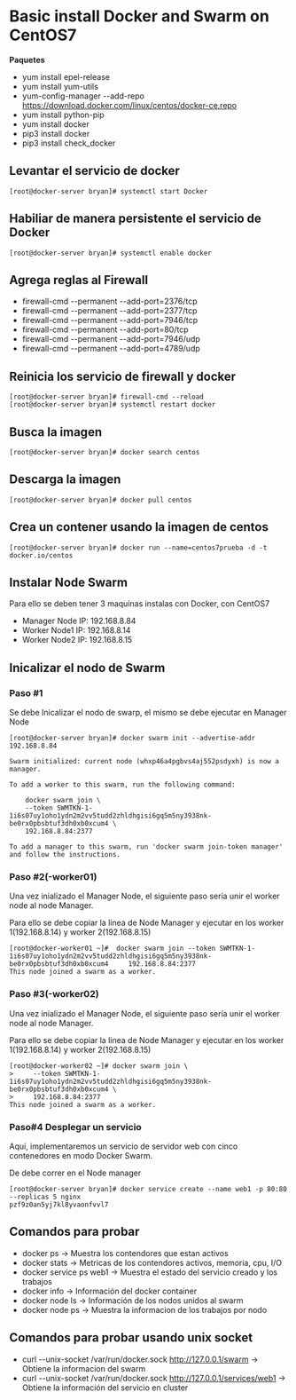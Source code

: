 # Basic install Docker and Swarm on CentOS7

**Paquetes**

* []() yum install epel-release
* []() yum install yum-utils
* []() yum-config-manager --add-repo https://download.docker.com/linux/centos/docker-ce.repo
* []() yum install python-pip
* []() yum install docker
* []() pip3 install docker 
* []() pip3 install check_docker

## Levantar el servicio de docker
```
[root@docker-server bryan]# systemctl start Docker
```
## Habiliar de manera persistente el servicio de Docker
```
[root@docker-server bryan]# systemctl enable docker
```

## Agrega reglas al Firewall

* []() firewall-cmd --permanent --add-port=2376/tcp
* []() firewall-cmd --permanent --add-port=2377/tcp
* []() firewall-cmd --permanent --add-port=7946/tcp
* []() firewall-cmd --permanent --add-port=80/tcp
* []() firewall-cmd --permanent --add-port=7946/udp
* []() firewall-cmd --permanent --add-port=4789/udp

## Reinicia los servicio de firewall y docker
```
[root@docker-server bryan]# firewall-cmd --reload
[root@docker-server bryan]# systemctl restart docker
```

## Busca la imagen
```
[root@docker-server bryan]# docker search centos
```
## Descarga la imagen
```
[root@docker-server bryan]# docker pull centos
```

## Crea un contener usando la imagen de centos
```
[root@docker-server bryan]# docker run --name=centos7prueba -d -t docker.io/centos
```

## Instalar Node Swarm

Para ello se deben tener 3 maquinas instalas con Docker, con CentOS7

* []() Manager Node IP: 192.168.8.84
* []() Worker Node1 IP:  192.168.8.14
* []() Worker Node2 IP:  192.168.8.15

## Inicalizar el nodo de Swarm

### Paso #1

Se debe Inicalizar el nodo de swarp, el mismo se debe ejecutar en Manager Node

```
[root@docker-server bryan]# docker swarm init --advertise-addr 192.168.8.84

Swarm initialized: current node (whxp46a4pgbvs4aj552psdyxh) is now a manager.

To add a worker to this swarm, run the following command:

    docker swarm join \
    --token SWMTKN-1-1i6s07uy1oho1ydn2m2vv5tudd2zhldhgisi6gq5m5ny3938nk-be0rx0pbsbtuf3dh0xb0xcum4 \
    192.168.8.84:2377

To add a manager to this swarm, run 'docker swarm join-token manager' and follow the instructions.
```
### Paso #2(-worker01)

Una vez inializado el Manager Node, el siguiente paso sería unir el worker node al node Manager.

Para ello se debe copiar la linea de Node Manager y ejecutar en los worker 1(192.168.8.14) y worker 2(192.168.8.15)

```
[root@docker-worker01 ~]#  docker swarm join --token SWMTKN-1-1i6s07uy1oho1ydn2m2vv5tudd2zhldhgisi6gq5m5ny3938nk-be0rx0pbsbtuf3dh0xb0xcum4     192.168.8.84:2377
This node joined a swarm as a worker.
```

### Paso #3(-worker02)

Una vez inializado el Manager Node, el siguiente paso sería unir el worker node al node Manager.

Para ello se debe copiar la linea de Node Manager y ejecutar en los worker 1(192.168.8.14) y worker 2(192.168.8.15)

```
[root@docker-worker02 ~]# docker swarm join \
>     --token SWMTKN-1-1i6s07uy1oho1ydn2m2vv5tudd2zhldhgisi6gq5m5ny3938nk-be0rx0pbsbtuf3dh0xb0xcum4 \
>     192.168.8.84:2377
This node joined a swarm as a worker.
```
### Paso#4 Desplegar un servicio

Aquí, implementaremos un servicio de servidor web con  cinco contenedores en modo Docker Swarm.

De debe correr en el Node manager

```
[root@docker-server bryan]# docker service create --name web1 -p 80:80 --replicas 5 nginx
pzf9z0an5yj7kl8yvaonfvvl7
```

## Comandos para probar

* []() docker ps -> Muestra los contendores que estan activos
* []() docker stats ->  Metricas de los contendores activos, memoria, cpu, I/O
* []() docker service  ps web1 -> Muestra el estado del servicio creado y los trabajos
* []() docker info -> Información del docker container
* []() docker node ls -> Información de los nodos unidos al swarm
* []() docker node ps -> Muestra la informacion de los trabajos por nodo

## Comandos para probar usando unix socket 

* []() curl --unix-socket /var/run/docker.sock http://127.0.0.1/swarm -> Obtiene la informacion del swarm
* []() curl --unix-socket /var/run/docker.sock http://127.0.0.1/services/web1 -> Obtiene la información del servicio en cluster









